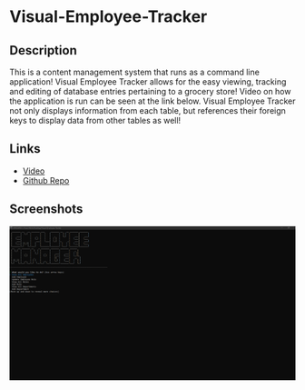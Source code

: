 # Visual-Employee-Tracker 

## Description

This is a content management system that runs as a command line application! Visual Employee Tracker allows for the easy viewing, tracking and editing of database entries pertaining to a grocery store! Video on how the application is run can be seen at the link below. Visual Employee Tracker not only displays information from each table, but references their foreign keys to display data from other tables as well!

## Links

- [Video](https://drive.google.com/file/d/1ucxpxFY5OjAZctm4OABM2Ne2Ni0pdZld/view)
- [Github Repo](https://github.com/NTumminaro/Visual-Employee-Tracker)

## Screenshots

![Screenshot](/assets/images/screenshot.png)
